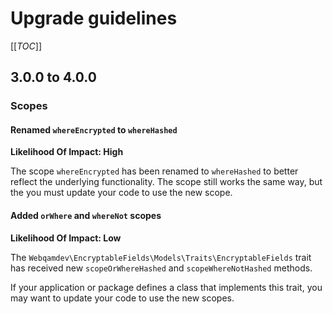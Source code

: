 # Upgrade guidelines

[[_TOC_]]

## 3.0.0 to 4.0.0

### Scopes

#### Renamed `whereEncrypted` to `whereHashed`
**Likelihood Of Impact: High**

The scope `whereEncrypted` has been renamed to `whereHashed` to better reflect the underlying functionality.
The scope still works the same way, but the you must update your code to use the new scope.

#### Added `orWhere` and `whereNot` scopes
**Likelihood Of Impact: Low**

The `Webqamdev\EncryptableFields\Models\Traits\EncryptableFields` trait has received new `scopeOrWhereHashed` and
`scopeWhereNotHashed` methods.

If your application or package defines a class that implements this trait, you may want to update your code to use
the new scopes.
